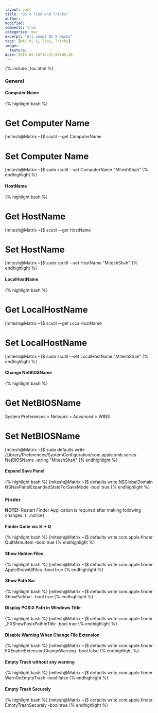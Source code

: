 ```yaml
---
layout: post
title: "OS X Tips and Tricks"
author:
modified:
comments: true
categories: mac
excerpt: "All about OS X Hacks"
tags: [MAC OS X, Tips, Tricks]
image:
  feature:
date: 2015-06-20T14:21:52+05:30
---
```


{% include _toc.html %}

### General

#### Computer Name
{% highlight bash %}
# Get Computer Name
[mitesh@Matrix ~]$ scutil --get ComputerName
# Set Computer Name
[mitesh@Matrix ~]$ sudo scutil --set ComputerName "MiteshShah"
{% endhighlight %}

#### HostName
{% highlight bash %}
# Get HostName
[mitesh@Matrix ~]$ scutil --get HostName
# Set HostName
[mitesh@Matrix ~]$ sudo scutil --set HostName "MiteshShah"
{% endhighlight %}

#### LocalHostName
{% highlight bash %}
# Get LocalHostName
[mitesh@Matrix ~]$ scutil --get LocalHostName
# Set LocalHostName
[mitesh@Matrix ~]$ sudo scutil --set LocalHostName "MiteshShah"
{% endhighlight %}

#### Change NetBIOSName

{% highlight bash %}
# Get NetBIOSName
System Preferences > Network > Advanced > WINS
# Set NetBIOSName
[mitesh@Matrix ~]$ sudo defaults write /Library/Preferences/SystemConfiguration/com.apple.smb.server NetBIOSName -string "MiteshShah"
{% endhighlight %}

#### Expand Save Panel
{% highlight bash %}
[mitesh@Matrix ~]$ defaults write NSGlobalDomain NSNavPanelExpandedStateForSaveMode -bool true
{% endhighlight %}

### Finder

**NOTE!:** Restart Finder Application is required after making following changes.
{: .notice}

#### Finder Quite via ⌘ + Q
{% highlight bash %}
[mitesh@Matrix ~]$ defaults write com.apple.finder QuitMenuItem -bool true
{% endhighlight %}

#### Show Hidden Files
{% highlight bash %}
[mitesh@Matrix ~]$ defaults write com.apple.finder AppleShowAllFiles -bool true
{% endhighlight %}

#### Show Path Bar
{% highlight bash %}
[mitesh@Matrix ~]$ defaults write com.apple.finder ShowPathbar -bool true
{% endhighlight %}

#### Display POSIX Path in Windows Title
{% highlight bash %}
[mitesh@Matrix ~]$ defaults write com.apple.finder _FXShowPosixPathInTitle -bool true
{% endhighlight %}

#### Disable Warning When Change File Extension
{% highlight bash %}
[mitesh@Matrix ~]$ defaults write com.apple.finder FXEnableExtensionChangeWarning -bool false
{% endhighlight %}

#### Empty Trash without any warning
{% highlight bash %}
[mitesh@Matrix ~]$ defaults write com.apple.finder WarnOnEmptyTrash -bool false
{% endhighlight %}

#### Empty Trash Securely
{% highlight bash %}
[mitesh@Matrix ~]$ defaults write com.apple.finder EmptyTrashSecurely -bool true
{% endhighlight %}
